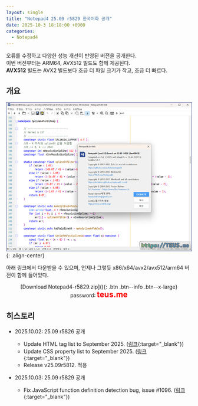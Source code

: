 ```yaml
---
layout: single
title: "Notepad4 25.09 r5829 한국어화 공개"
date: 2025-10-3 18:18:00 +0900
categories:
  - Notepad4
---
```


오류를 수정하고 다양한 성능 개선이 반영된 버전을 공개한다.\
이번 버전부터는 ARM64, AVX512 빌드도 함께 제공된다.\
**AVX512** 빌드는 AVX2 빌드보다 조금 더 파일 크기가 작고, 조금 더 빠르다.

## 개요

![image](</images/2025-10-02/notepad4_Bs64_Q.png>){: .align-center}

아래 링크에서 다운받을 수 있으며, 언제나 그렇듯 x86/x64/avx2/avx512/arm64 버전이 함께 들어있다.

<div style="text-align: center;" markdown="1">
[Download Notepad4-r5829.zip](</attachment/2025-10-02/Notepad4-r5829.zip>){: .btn .btn--info .btn--x-large}
<br>password꞉ <span style="color: red; font-size: 1.5em;"><b>teus.me</b></span>
</div>

## 히스토리

* 2025.10.02꞉ 25.09 r5826 공개
  * Update HTML tag list to September 2025. ([링크](https://github.com/zufuliu/notepad4/commit/8ea232b3cd1b81d449f791c62c42bcc7f08cadab){:target="_blank"})
  * Update CSS property list to September 2025. ([링크](https://github.com/zufuliu/notepad4/commit/bd90246bdeeab875709cf55314ba34fe1458610c){:target="_blank"})
  * Release v25.09r5812. 적용

* 2025.10.03꞉ 25.09 r5829 공개
  * Fix JavaScript function definition detection bug, issue #1096. ([링크](https://github.com/zufuliu/notepad4/commit/2751a9501d12c06be6f8677525abdc3a14665e7a){:target="_blank"})
